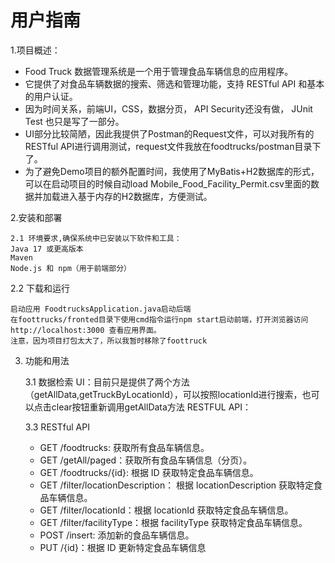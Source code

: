 # 用户指南


1.项目概述：
* Food Truck 数据管理系统是一个用于管理食品车辆信息的应用程序。
* 它提供了对食品车辆数据的搜索、筛选和管理功能，支持 RESTful API 和基本的用户认证。
* 因为时间关系，前端UI，CSS，数据分页， API Security还没有做， JUnit Test 也只是写了一部分。
* UI部分比较简陋，因此我提供了Postman的Request文件，可以对我所有的RESTful API进行调用测试，request文件我放在foodtrucks/postman目录下了。
* 为了避免Demo项目的额外配置时间，我使用了MyBatis+H2数据库的形式，可以在启动项目的时候自动load Mobile_Food_Facility_Permit.csv里面的数据并加载进入基于内存的H2数据库，方便测试。

2.安装和部署

    2.1 环境要求,确保系统中已安装以下软件和工具：
    Java 17 或更高版本
    Maven
    Node.js 和 npm（用于前端部分）

2.2 下载和运行
    
    启动应用 FoodtrucksApplication.java启动后端
    在foottrucks/fronted目录下使用cmd指令运行npm start启动前端，打开浏览器访问 http://localhost:3000 查看应用界面。
    注意，因为项目打包太大了，所以我暂时移除了foottruck


3. 功能和用法


    3.1 数据检索
    UI：目前只是提供了两个方法（getAllData,getTruckByLocationId），可以按照locationId进行搜索，也可以点击clear按钮重新调用getAllData方法
    RESTFUL API：
    
    3.3 RESTful API
    * GET /foodtrucks: 获取所有食品车辆信息。
    * GET /getAll/paged：获取所有食品车辆信息（分页）。
    * GET /foodtrucks/{id}: 根据 ID 获取特定食品车辆信息。
    * GET /filter/locationDescription： 根据 locationDescription 获取特定食品车辆信息。
    * GET /filter/locationId：根据 locationId 获取特定食品车辆信息。
    * GET /filter/facilityType：根据 facilityType 获取特定食品车辆信息。
    * POST /insert: 添加新的食品车辆信息。
    * PUT /{id}：根据 ID 更新特定食品车辆信息
   

   
